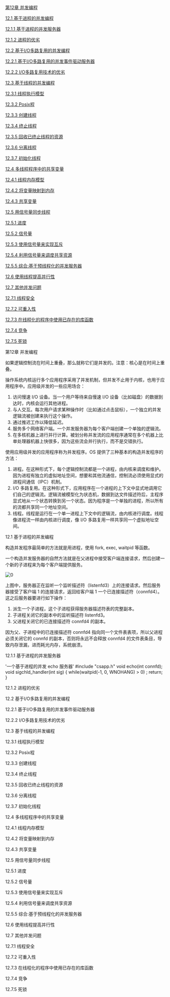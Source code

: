[第12章 并发编程](#7256-1603292377335)

[12.1 基于进程的并发编程](#7834-1603292377335)

[12.1.1 基于进程的并发服务器](#2031-1603424085294)

[12.1.2 进程的优劣](#3211-1603292377335)

[12.2 基于I/O多路复用的并发编程](#1617-1603292377335)

[12.2.1 基于I/O多路复用的并发事件驱动服务器](#8712-1603292377335)

[12.2.2 I/O多路复用技术的优劣](#3616-1603292377335)

[12.3 基于线程的并发编程](#6934-1603292377335)

[12.3.1 线程执行模型](#6214-1603292377335)

[12.3.2 Posix程](#5537-1603292377335)

[12.3.3 创建线程](#5870-1603292377335)

[12.3.4 终止线程](#2336-1603292377335)

[12.3.5 回收已终止线程的资源](#2687-1603292377335)

[12.3.6 分离线程](#4066-1603292377335)

[12.3.7 初始化线程](#2385-1603292377335)

[12.4 多线程程序中的共享变量](#7285-1603292377335)

[12.4.1 线程内存模型](#4119-1603292377335)

[12.4.2 将变量映射到内存](#2842-1603292377335)

[12.4.3 共享变量](#7099-1603292377335)

[12.5 用信号量同步线程](#4300-1603292377335)

[12.5.1 进度](#5762-1603292377335)

[12.5.2 信号量](#1400-1603292377335)

[12.5.3 使用信号量来实现互斥](#7941-1603292377335)

[12.5.4 利用信号量来调度共享资源](#5532-1603292377335)

[12.5.5 综合:基于预线程化的并发服务器](#7197-1603292377335)

[12.6 使用线程提高并行性](#1010-1603292377335)

[12.7 其他并发问题](#2430-1603292377335)

[12.7.1 线程安全](#9314-1603292377335)

[12.7.2 可重入性](#7654-1603292377335)

[12.7.3 在线程化的程序中使用已存在的库函数](#1317-1603292377335)

[12.7.4 竞争](#7468-1603292377335)

[12.7.5 死锁](#5519-1603292391467)

第12章 并发编程

如果逻辑控制流在时间上重叠，那么就称它们是并发的。注意：核心是在时间上重叠。

操作系统内核运行多个应用程序采用了并发机制，但并发不止用于内核，也用于应用程序中。应用级并发的一些应用场合：

1.  访问慢速 I/O 设备。当一个用户等待来自慢速 I/O 设备（比如磁盘）的数据到达时，内核会运行其他进程。
2.  与人交互。每次用户请求某种操作时（比如通过点击鼠标），一个独立的并发逻辑流被创建来执行这个操作。
3.  通过推迟工作以降低延迟。
4.  服务多个网络客户端。一个并发服务器为每个客户端创建一个单独的逻辑流。
5.  在多核机器上进行并行计算。被划分称并发流的应用程序通常在多个机器上比单处理器机器上快很多，因为这些流会并行执行，而不是交错执行。

使用应用级并发的应用程序称为并发程序。OS 提供了三种基本的构造并发程序的方法：

1.  进程。在这种形式下，每个逻辑控制流都是一个进程，由内核来调度和维护。因为进程有独立的虚拟地址空间，想要和其他流通信，控制流必须使用显式的进程间通信（IPC）机制。
2.  I/O 多路复用。在这种形式下，应用程序在一个进程的上下文中显式地调用它们自己的逻辑流。逻辑流被模型化为状态机，数据到达文件描述符后，主程序显式地从一个状态转换到另一个状态。因为程序是一个单独的进程，所以所有的流都共享同一个地址空间。
3.  线程。线程是运行在一个单一进程上下文中的逻辑流，由内核进行调度。线程像进程流一样由内核进行调度，像 I/O 多路复用一样共享同一个虚拟地址空间。

12.1 基于进程的并发编程

构造并发程序最简单的方法就是用进程，使用 fork, exec, waitpid 等函数。

一个构造并发服务器的自然方法就是在父进程中接受客户端连接请求，然后创建一个新的子进程来为每个客户端提供服务。

![0](https://note.youdao.com/yws/res/85/C19D0AE0FB1A4734B78E49844F4513E6 "0")

上图中，服务器正在监听一个监听描述符（listenfd3）上的连接请求。然后服务器接受了客户端 1 的连接请求，返回给客户端 1 一个已连接描述符（connfd4）。这之后服务器要进行如下操作：

1.  派生一个子进程，这个子进程获得服务器描述符表的完整副本。
2.  子进程关闭它的副本中的监听描述符 listenfd3。
3.  父进程关闭它的已连接描述符 connfd4 的副本。

因为父、子进程中的已连接描述符 connfd4 指向同一个文件表表项，所以父进程必须关闭它的 connfd 的副本，否则将永远不会释放 connfd4 的文件表条目，导致内存泄漏，进而耗光内存，系统崩溃。

12.1.1 基于进程的并发服务器

&#x20;'一个基于进程的并发 echo 服务器' #include "csapp.h" void echo(int connfd); void sigchld\_handler(int sig) { while(waitpid(-1, 0, WNOHANG) > 0) ; return; }

12.1.2 进程的优劣

12.2 基于I/O多路复用的并发编程

12.2.1 基于I/O多路复用的并发事件驱动服务器

12.2.2 I/O多路复用技术的优劣

12.3 基于线程的并发编程

12.3.1 线程执行模型

12.3.2 Posix程

12.3.3 创建线程

12.3.4 终止线程

12.3.5 回收已终止线程的资源

12.3.6 分离线程

12.3.7 初始化线程

12.4 多线程程序中的共享变量

12.4.1 线程内存模型

12.4.2 将变量映射到内存

12.4.3 共享变量

12.5 用信号量同步线程

12.5.1 进度

12.5.2 信号量

12.5.3 使用信号量来实现互斥

12.5.4 利用信号量来调度共享资源

12.5.5 综合:基于预线程化的并发服务器

12.6 使用线程提高并行性

12.7 其他并发问题

12.7.1 线程安全

12.7.2 可重入性

12.7.3 在线程化的程序中使用已存在的库函数

12.7.4 竞争

12.7.5 死锁
